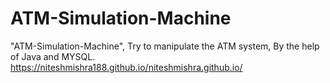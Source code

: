 # ATM-Simulation-Machine
"ATM-Simulation-Machine", Try to manipulate the ATM system,
By the help of Java and MYSQL.
https://niteshmishra188.github.io/niteshmishra.github.io/
